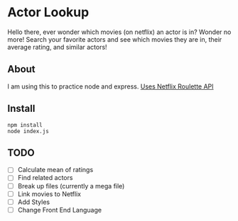 # Actor Lookup

Hello there, ever wonder which movies (on netflix) an actor is in? Wonder no more!
Search your favorite actors and see which movies they are in, their average rating,
and similar actors!

## About
I am using this to practice node and express.
[Uses Netflix Roulette API](https://market.mashape.com/community/netflix-roulette)

## Install
```
npm install
node index.js
```

## TODO
- [ ] Calculate mean of ratings
- [ ] Find related actors
- [ ] Break up files (currently a mega file)
- [ ] Link movies to Netflix
- [ ] Add Styles
- [ ] Change Front End Language
